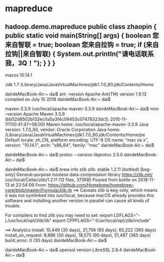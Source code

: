 # mapreduce
hadoop.demo.mapreduce
public class zhaopin { public static void main(String[] args) { boolean 您来自智联 = true; boolean 您来自拉钩 = true; if (来自拉钩||来自智联) { System.out.println("请电话联系我，3Q！"); } } }
------------------------
macos 10.14.1

Jdk 1.7	/Library/Java/JavaVirtualMachines/jdk1.7.0_80.jdk/Contents/Home

dairdeMacBook-Air:~ dai$ ant  -version
Apache Ant(TM) version 1.9.13 compiled on July 10 2018
dairdeMacBook-Air:~ dai$

maven-3.3.9	/usr/local/apache-maven-3.3.9
dairdeMacBook-Air:~ dai$ mvn -version
Apache Maven 3.3.9 (bb52d8502b132ec0a5a3f4c09453c07478323dc5; 2015-11-11T00:41:47+08:00)
Maven home: /usr/local/apache-maven-3.3.9
Java version: 1.7.0_80, vendor: Oracle Corporation
Java home: /Library/Java/JavaVirtualMachines/jdk1.7.0_80.jdk/Contents/Home/jre
Default locale: zh_CN, platform encoding: UTF-8
OS name: "mac os x", version: "10.14.1", arch: "x86_64", family: "mac"
dairdeMacBook-Air:~ dai$

dairdeMacBook-Air:~ dai$ protoc --version
libprotoc 2.5.0
dairdeMacBook-Air:~ dai$

dairdeMacBook-Air:~ dai$ brew info zlib
zlib: stable 1.2.11 (bottled) [keg-only]
General-purpose lossless data-compression library
https://zlib.net/
/usr/local/Cellar/zlib/1.2.11 (12 files, 373KB)
  Poured from bottle on 2018-11-13 at 23:54:09
From: https://github.com/Homebrew/homebrew-core/blob/master/Formula/zlib.rb
==> Caveats
zlib is keg-only, which means it was not symlinked into /usr/local,
because macOS already provides this software and installing another version in
parallel can cause all kinds of trouble.

For compilers to find zlib you may need to set:
  export LDFLAGS="-L/usr/local/opt/zlib/lib"
  export CPPFLAGS="-I/usr/local/opt/zlib/include"

==> Analytics
install: 10,449 (30 days), 21,756 (90 days), 65,222 (365 days)
install_on_request: 8,886 (30 days), 18,575 (90 days), 51,487 (365 days)
build_error: 0 (30 days)
dairdeMacBook-Air:~ dai$

dairdeMacBook-Air:~ dai$ openssl version
LibreSSL 2.6.4
dairdeMacBook-Air:~ dai$
